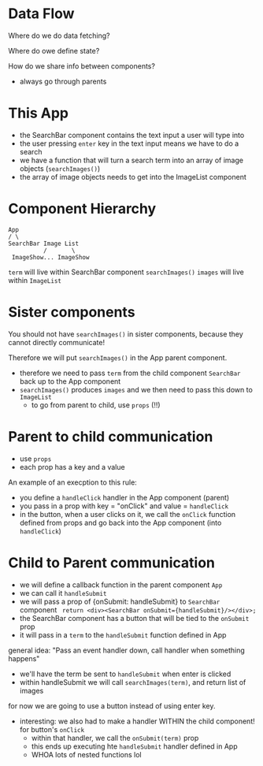 # Data Flow

Where do we do data fetching?

Where do owe define state?

How do we share info between components?

- always go through parents

# This App

- the SearchBar component contains the text input a user will type into
- the user pressing `enter` key in the text input means we have to do a search
- we have a function that will turn a search term into an array of image objects (`searchImages()`)
- the array of image objects needs to get into the ImageList component

# Component Hierarchy

```
App
/ \
SearchBar Image List
          /       \
 ImageShow... ImageShow
```

`term` will live within SearchBar component
`searchImages()`
`images` will live within `ImageList`

# Sister components

You should not have `searchImages()` in sister components, because they cannot directly communicate!

Therefore we will put `searchImages()` in the App parent component.

- therefore we need to pass `term` from the child component `SearchBar` back up to the App component
- `searchImages()` produces `images` and we then need to pass this down to `ImageList`
  - to go from parent to child, use `props` (!!)

# Parent to child communication

- use `props`
- each prop has a key and a value

An example of an execption to this rule:

- you define a `handleClick` handler in the App component (parent)
- you pass in a prop with key = "onClick" and value = `handleClick`
- in the button, when a user clicks on it, we call the `onClick` function defined from props and go back into the App component (into `handleClick`)

# Child to Parent communication

- we will define a callback function in the parent component `App`
- we can call it `handleSubmit`
- we will pass a prop of {onSubmit: handleSubmit} to `SearchBar` component
  ` return <div><SearchBar onSubmit={handleSubmit}/></div>;`
- the SearchBar component has a button that will be tied to the `onSubmit` prop
- it will pass in a `term` to the `handleSubmit` function defined in App

general idea: "Pass an event handler down, call handler when something happens"

- we'll have the term be sent to `handleSubmit` when enter is clicked
- within handleSubmit we will call `searchImages(term)`, and return list of images

for now we are going to use a button instead of using enter key.

- interesting: we also had to make a handler WITHIN the child component! for button's `onClick`
  - within that handler, we call the `onSubmit(term)` prop
  - this ends up executing hte `handleSubmit` handler defined in App
  - WHOA lots of nested functions lol

